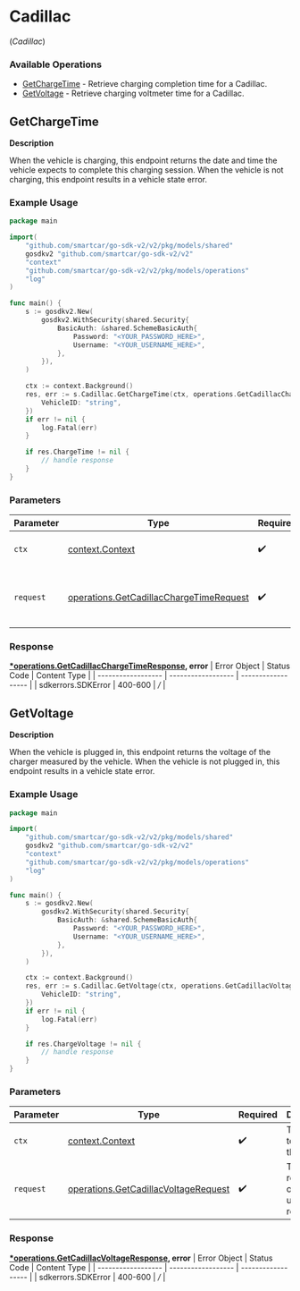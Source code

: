 # Cadillac
(*Cadillac*)

### Available Operations

* [GetChargeTime](#getchargetime) - Retrieve charging completion time for a Cadillac.
* [GetVoltage](#getvoltage) - Retrieve charging voltmeter time for a Cadillac.

## GetChargeTime

__Description__

When the vehicle is charging, this endpoint returns the date and time the vehicle expects to complete this charging session. When the vehicle is not charging, this endpoint results in a vehicle state error.

### Example Usage

```go
package main

import(
	"github.com/smartcar/go-sdk-v2/v2/pkg/models/shared"
	gosdkv2 "github.com/smartcar/go-sdk-v2/v2"
	"context"
	"github.com/smartcar/go-sdk-v2/v2/pkg/models/operations"
	"log"
)

func main() {
    s := gosdkv2.New(
        gosdkv2.WithSecurity(shared.Security{
            BasicAuth: &shared.SchemeBasicAuth{
                Password: "<YOUR_PASSWORD_HERE>",
                Username: "<YOUR_USERNAME_HERE>",
            },
        }),
    )

    ctx := context.Background()
    res, err := s.Cadillac.GetChargeTime(ctx, operations.GetCadillacChargeTimeRequest{
        VehicleID: "string",
    })
    if err != nil {
        log.Fatal(err)
    }

    if res.ChargeTime != nil {
        // handle response
    }
}
```

### Parameters

| Parameter                                                                                              | Type                                                                                                   | Required                                                                                               | Description                                                                                            |
| ------------------------------------------------------------------------------------------------------ | ------------------------------------------------------------------------------------------------------ | ------------------------------------------------------------------------------------------------------ | ------------------------------------------------------------------------------------------------------ |
| `ctx`                                                                                                  | [context.Context](https://pkg.go.dev/context#Context)                                                  | :heavy_check_mark:                                                                                     | The context to use for the request.                                                                    |
| `request`                                                                                              | [operations.GetCadillacChargeTimeRequest](../../pkg/models/operations/getcadillacchargetimerequest.md) | :heavy_check_mark:                                                                                     | The request object to use for the request.                                                             |


### Response

**[*operations.GetCadillacChargeTimeResponse](../../pkg/models/operations/getcadillacchargetimeresponse.md), error**
| Error Object       | Status Code        | Content Type       |
| ------------------ | ------------------ | ------------------ |
| sdkerrors.SDKError | 400-600            | */*                |

## GetVoltage

__Description__

When the vehicle is plugged in, this endpoint returns the voltage of the charger measured by the vehicle. When the vehicle is not plugged in, this endpoint results in a vehicle state error.

### Example Usage

```go
package main

import(
	"github.com/smartcar/go-sdk-v2/v2/pkg/models/shared"
	gosdkv2 "github.com/smartcar/go-sdk-v2/v2"
	"context"
	"github.com/smartcar/go-sdk-v2/v2/pkg/models/operations"
	"log"
)

func main() {
    s := gosdkv2.New(
        gosdkv2.WithSecurity(shared.Security{
            BasicAuth: &shared.SchemeBasicAuth{
                Password: "<YOUR_PASSWORD_HERE>",
                Username: "<YOUR_USERNAME_HERE>",
            },
        }),
    )

    ctx := context.Background()
    res, err := s.Cadillac.GetVoltage(ctx, operations.GetCadillacVoltageRequest{
        VehicleID: "string",
    })
    if err != nil {
        log.Fatal(err)
    }

    if res.ChargeVoltage != nil {
        // handle response
    }
}
```

### Parameters

| Parameter                                                                                        | Type                                                                                             | Required                                                                                         | Description                                                                                      |
| ------------------------------------------------------------------------------------------------ | ------------------------------------------------------------------------------------------------ | ------------------------------------------------------------------------------------------------ | ------------------------------------------------------------------------------------------------ |
| `ctx`                                                                                            | [context.Context](https://pkg.go.dev/context#Context)                                            | :heavy_check_mark:                                                                               | The context to use for the request.                                                              |
| `request`                                                                                        | [operations.GetCadillacVoltageRequest](../../pkg/models/operations/getcadillacvoltagerequest.md) | :heavy_check_mark:                                                                               | The request object to use for the request.                                                       |


### Response

**[*operations.GetCadillacVoltageResponse](../../pkg/models/operations/getcadillacvoltageresponse.md), error**
| Error Object       | Status Code        | Content Type       |
| ------------------ | ------------------ | ------------------ |
| sdkerrors.SDKError | 400-600            | */*                |
